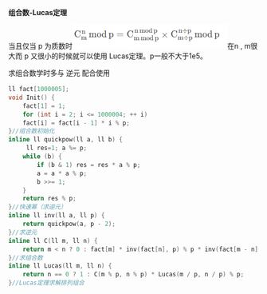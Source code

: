 **组合数-Lucas定理**

当且仅当 p 为质数时![组合数](https://github.com/ManInM00N/algorithm-picture/blob/main/image-20230218152839233.png)在n , m很大而 p 又很小的时候就可以使用 Lucas定理。p一般不大于1e5。

求组合数学时多与 逆元 配合使用

```c++
ll fact[1000005];
void Init() {
	fact[1] = 1;
	for (int i = 2; i <= 1000004; ++ i)
	fact[i] = fact[i - 1] * i % p;
}//组合数初始化
inline ll quickpow(ll a, ll b) {
	 ll res=1; a %= p;
	while (b) {
		if (b & 1) res = res * a % p;
		a = a * a % p;
		b >>= 1;
	}
	return res % p;
}//快速幂（求逆元）
inline ll inv(ll a, ll p) {
	return quickpow(a, p - 2);
}//求逆元
inline ll C(ll m, ll n) {
	return m < n ? 0 : fact[m] * inv(fact[n], p) % p * inv(fact[m - n], p) % p;
}//求组合数
inline ll Lucas(ll m, ll n) {
	return n == 0 ? 1 : C(m % p, n % p) * Lucas(m / p, n / p) % p;
}//Lucas定理求解排列组合
```

